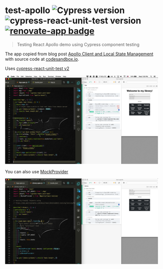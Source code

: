 # test-apollo ![Cypress version](https://img.shields.io/badge/cypress-4.5.0-brightgreen) ![cypress-react-unit-test version](https://img.shields.io/badge/cypress--react--unit--test-4.0.0-brightgreen) [![renovate-app badge][renovate-badge]][renovate-app]

> Testing React Apollo demo using Cypress component testing

The app copied from blog post [Apollo Client and Local State Management](https://blog.soshace.com/apollo-client-and-local-state-management/) with source code at [codesandbox.io](https://codesandbox.io/s/relaxed-rain-4xco8).

Uses [cypress-react-unit-test v2](https://github.com/bahmutov/cypress-react-unit-test/pull/108)

![Example tests](images/mock-fetch.png)

You can also use [MockProvider](https://www.apollographql.com/docs/react/development-testing/testing/#mockedprovider)

![Example mock provider](images/mock-provider.png)

[renovate-badge]: https://img.shields.io/badge/renovate-app-blue.svg
[renovate-app]: https://renovateapp.com/
